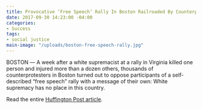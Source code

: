 ```yaml
---
title: Provocative ‘Free Speech’ Rally In Boston Railroaded By Counterprotesters
date: 2017-09-30 14:23:00 -04:00
categories:
- Success
tags:
- social justice
main-image: "/uploads/boston-free-speech-rally.jpg"
---
```


BOSTON ― A week after a white supremacist at a rally in Virginia killed one person and injured more than a dozen others, thousands of counterprotesters in Boston turned out to oppose participants of a self-described “free speech” rally with a message of their own: White supremacy has no place in this country.

Read the entire [Huffington Post article](https://www.huffingtonpost.com/entry/boston-rally_us_59963564e4b0e8cc855cbb42).